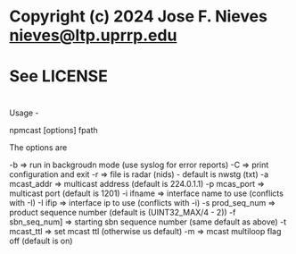 #
# Copyright (c) 2024 Jose F. Nieves <nieves@ltp.uprrp.edu>
#
# See LICENSE
#

Usage -

  npmcast [options] fpath

The options are

  -b              => run in backgroudn mode (use syslog for error reports)
  -C              => print configuration and exit
  -r              => file is radar (nids) - default is nwstg (txt)
  -a mcast_addr   => multicast address (default is 224.0.1.1)
  -p mcas_port    => multicast port (default is 1201)
  -i ifname       => interface name to use (conflicts with -I)
  -I ifip         => interface ip to use (conflicts with -i)
  -s prod_seq_num => product sequence number (default is (UINT32_MAX/4 - 2))
  -f sbn_seq_num] => starting sbn sequence number (same default as above)
  -t mcast_ttl	  => set mcast ttl (otherwise us default)
  -m		  => mcast multiloop flag off (default is on)
